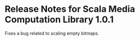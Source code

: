 # Release Notes for Scala Media Computation Library 1.0.1


Fixes a bug related to scaling empty bitmaps.

